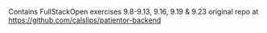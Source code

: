 Contains FullStackOpen exercises 9.8-9.13, 9.16, 9.19 & 9.23
  original repo at https://github.com/calslips/patientor-backend